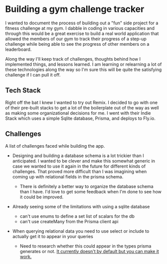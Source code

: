 # Building a gym challenge tracker

I wanted to document the process of building out a "fun" side project for a fitness challenge at my gym. I dabble in coding in various capacities and through this would be a great exercise to build a real world application that allowed the members of our gym to track their progress of a step-up challenge while being able to see the progress of other members on a leaderboard.

Along the way I'll keep track of challenges, thoughts behind how I implemented things, and lessons learned. I am learning or relearning a lot of these technologies along the way so I'm sure this will be quite the satisfying challenge if I can pull it off.

## Tech Stack

Right off the bat I knew I wanted to try out Remix. I decided to go with one of their pre-built stacks to get a lot of the boilerplate out of the way as well as making some organizational decisions for me. I went with their Indie Stack which uses a simple Sqlite database, Prisma, and deploys to Fly.io.

## Challenges

A list of challenges faced while building the app.

- Designing and building a database schema is a lot trickier than I anticipated. I wanted to be clever and make this somewhat generic in case we wanted to use it again in the future for different kinds of challenges. That proved more difficult than I was imagining when coming up with relational fields in the prisma schema.
    - There is definitely a better way to organize the database schema than I have. I'd love to get some feedback when I'm done to see how it could be improved.
- Already seeing some of the limitations with using a sqlite database
    - can't use enums to define a set list of scalars for the db
    - can't use createMany from the Prisma client api
- When querying relational data you need to use select or include to actually get it to appear in your queries
    - Need to research whether this could appear in the types prisma generates or not. [It currently doesn't by default but you can make it work.][1]



    [1]: <https://github.com/prisma/prisma/discussions/10928#:~:text=Prisma%20Version&text=Since%20Prisma%20queries%20do%20not,%2Din%20utility%20types%2C%20though.>